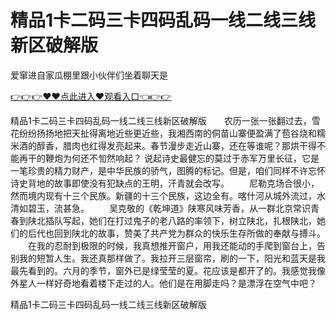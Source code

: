 # 精品1卡二码三卡四码乱码一线二线三线新区破解版
爱窜进自家瓜棚里跟小伙伴们坐着聊天是

<a href="https://github.com/zchuit/pxmid/issues/2">👉👉👉♥♥点此进入♥观看入口👈👉👉</a>

精品1卡二码三卡四码乱码一线二线三线新区破解版　　农历一张一张翻过去，雪花纷纷扬扬地把天扯得离地近些更近些，我湘西南的侗苗山寨便盈满了苞谷烧和糯米酒的醇香，腊肉也红得发亮起来。春节漫步走近山寨，还在等谁呢？那烘干得不能再干的鞭炮为何还不訇然响起？
说起诗史最健忘的莫过于赤军万里长征，它是一笔珍贵的精力财产，是中华民族的骄气，图腾的标记。但是，咱们同样不许忘怀诗史背地的故事即使没有犯缺点的王明，汗青就会改写。
　　尼勒克场合很小，然而境内现有十三个民族。新疆的十三个民族，这边全有。喀什河从城外流过，水清如碧玉，流甚急。
　　吴克敬的《乾坤道》陕寒风味芳香，从一群北京常识青春到陕北插队写起，她们在打过鬼子的老八路的率领下，树立陕北，扎根陕北，她们的后代也回到陕北的故事，赞美了共产党为群众的快乐生存所做的奉献与搏斗。
　　在我的忍耐到极限的时候，我真想推开窗户，用我还能动的手爬到窗台上，告别我的短暂人生。我还真那样做了。我拉开三层窗帘，刷的一下，阳光和蓝天是我最先看到的。六月的季节，窗外已是绿莹莹的夏。花应该是都开了的。我感觉我像外星人一样好奇地看着楼下走过的人。他们是在用脚走吗？是漂浮在空气中吧？

精品1卡二码三卡四码乱码一线二线三线新区破解版
